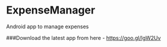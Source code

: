 # ExpenseManager
Android app to manage expenses

###Download the latest app from here - https://goo.gl/lgW2Uv
